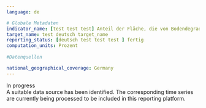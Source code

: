 ```yaml
---
language: de

# Globale Metadaten    
indicator_name: [test test test] Anteil der Fläche, die von Bodendegradation betroffenen ist, an der gesamten Landfläche
target_name: test deutsch target_name  
reporting_status: [deutsch test test test ] fertig
computation_units: Prozent
      
#Datenquellen

national_geographical_coverage: Germany    
---
```


<span class="status inprogress"> In progress </span><br>
A suitable data source has been identified. The corresponding time series are currently being processed to be included in this reporting platform.
